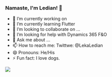 ### Namaste, I'm Ledian! 👋

- 🔭 I’m currently working on 
- 🌱 I’m currently learning Flutter
- 👯 I’m looking to collaborate on ...
- 🤔 I’m looking for help with Dynamics 365 F&O
- 💬 Ask me about ...
- 📫 How to reach me: Twittwe: @LekaLedian
- 😄 Pronouns: He/His
- ⚡ Fun fact: I love dogs.

<img src="https://github-readme-stats.vercel.app/api?username=BLVCKFX&&show_icons=true&title_color=ffffff&icon_color=bb2acf&text_color=daf7dc&bg_color=151515">
